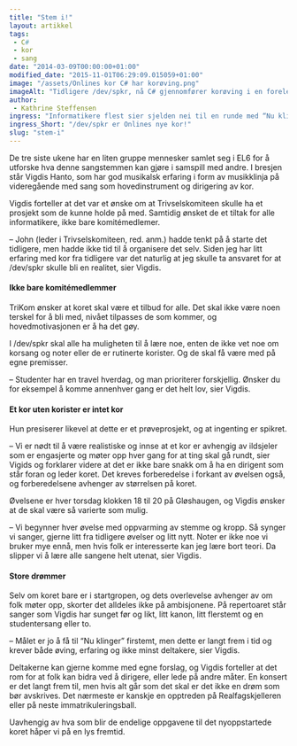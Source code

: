 ```yaml
---
title: "Stem i!"
layout: artikkel 
tags: 
 - C#
 - kor
 - sang
date: "2014-03-09T00:00:00+01:00"
modified_date: "2015-11-01T06:29:09.015059+01:00"
image: "/assets/Onlines kor C# har korøving.png"
imageAlt: "Tidligere /dev/spkr, nå C# gjennomfører korøving i en forelesningssal, med Vigdis Hanto på piano."
author:
 - Kathrine Steffensen
ingress: "Informatikere flest sier sjelden nei til en runde med “Nu klinger” i festlige anledninger, men de fleste lar sangkarrieren stoppe der. Nå har det kommet en mulighet for at labre røster kan få kjørt seg litt: Online har startet eget kor!"
ingress_Short: "/dev/spkr er Onlines nye kor!"
slug: "stem-i"
---
```

De tre siste ukene har en liten gruppe mennesker samlet seg i EL6 for å utforske hva denne sangstemmen kan gjøre i samspill med andre. I bresjen står Vigdis Hanto, som har god musikalsk erfaring i form av musikklinja på videregående med sang som hovedinstrument og dirigering av kor. 

Vigdis forteller at det var et ønske om at Trivselskomiteen skulle ha et prosjekt som de kunne holde på med. Samtidig ønsket de et tiltak for alle informatikere, ikke bare komitémedlemer. 

– John (leder i Trivselskomiteen, red. anm.) hadde tenkt på å starte det tidligere, men hadde ikke tid til å organisere det selv. Siden jeg har litt erfaring med kor fra tidligere var det naturlig at jeg skulle ta ansvaret for at /dev/spkr skulle bli en realitet, sier Vigdis.

#### Ikke bare komitémedlemmer
TriKom ønsker at koret skal være et tilbud for alle. Det skal ikke være noen terskel for å bli med, nivået tilpasses de som kommer, og hovedmotivasjonen er å ha det gøy. 

I /dev/spkr skal alle ha muligheten til å lære noe, enten de ikke vet noe om korsang og noter eller de er rutinerte korister. Og de skal få være med på egne premisser. 

– Studenter har en travel hverdag, og man prioriterer forskjellig. Ønsker du for eksempel å komme annenhver gang er det helt lov, sier Vigdis.

#### Et kor uten korister er intet kor
Hun presiserer likevel at dette er et prøveprosjekt, og at ingenting er spikret.

– Vi er nødt til å være realistiske og innse at et kor er avhengig av ildsjeler som er engasjerte og møter opp hver gang for at ting skal gå rundt, sier Vigids og forklarer videre at det er ikke bare snakk om å ha en dirigent som står foran og leder koret. Det kreves forberedelse i forkant av øvelsen også, og forberedelsene avhenger av størrelsen på koret.

Øvelsene er hver torsdag klokken 18 til 20 på Gløshaugen, og Vigdis ønsker at de skal være så varierte som mulig. 

– Vi begynner hver øvelse med oppvarming av stemme og kropp. Så synger vi sanger, gjerne litt fra tidligere øvelser og litt nytt. Noter er ikke noe vi bruker mye ennå, men hvis folk er interesserte kan jeg lære bort teori. Da slipper vi å lære alle sangene helt utenat, sier Vigdis.

#### Store drømmer
Selv om koret bare er i startgropen, og dets overlevelse avhenger av om folk møter opp, skorter det alldeles ikke på ambisjonene. På repertoaret står sanger som Vigdis har sunget før og likt, litt kanon, litt flerstemt og en studentersang eller to. 

– Målet er jo å få til “Nu klinger” firstemt, men dette er langt frem i tid og krever både øving, erfaring og ikke minst deltakere, sier Vigdis. 

Deltakerne kan gjerne komme med egne forslag, og Vigdis forteller at det rom for at folk kan bidra ved å dirigere, eller lede på andre måter. En konsert er det langt frem til, men hvis alt går som det skal er det ikke en drøm som bør avskrives. Det nærmeste er kanskje en opptreden på Realfagskjelleren eller på neste immatrikuleringsball. 

Uavhengig av hva som blir de endelige oppgavene til det nyoppstartede koret håper vi på en lys fremtid.
